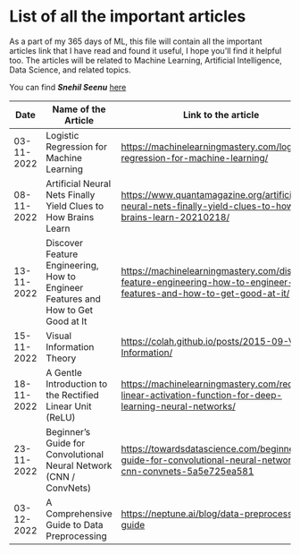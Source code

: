 # List of all the important articles
As a part of my 365 days of ML, this file will contain all the important articles link that I have read and found it useful, I hope you'll find it helpful too.
The articles will be related to Machine Learning, Artificial Intelligence, Data Science, and related topics.

You can find ***Snehil Seenu*** [here](https://twitter.com/SnehilSeenu)


| Date          | Name of the Article                                                                  | Link to the article          |
| ---           | -----------------                                                                    |----------------------------- |
| 03-11-2022    |Logistic Regression for Machine Learning                                              |https://machinelearningmastery.com/logistic-regression-for-machine-learning/
| 08-11-2022    |Artificial Neural Nets Finally Yield Clues to How Brains Learn                        |https://www.quantamagazine.org/artificial-neural-nets-finally-yield-clues-to-how-brains-learn-20210218/
| 13-11-2022    |Discover Feature Engineering, How to Engineer Features and How to Get Good at It      |https://machinelearningmastery.com/discover-feature-engineering-how-to-engineer-features-and-how-to-get-good-at-it/
| 15-11-2022    |Visual Information Theory                                                             |https://colah.github.io/posts/2015-09-Visual-Information/
| 18-11-2022    |A Gentle Introduction to the Rectified Linear Unit (ReLU)                             |https://machinelearningmastery.com/rectified-linear-activation-function-for-deep-learning-neural-networks/
| 23-11-2022    |Beginner’s Guide for Convolutional Neural Network (CNN / ConvNets)                    |https://towardsdatascience.com/beginners-guide-for-convolutional-neural-network-cnn-convnets-5a5e725ea581
| 03-12-2022    |A Comprehensive Guide to Data Preprocessing                                           |https://neptune.ai/blog/data-preprocessing-guide
